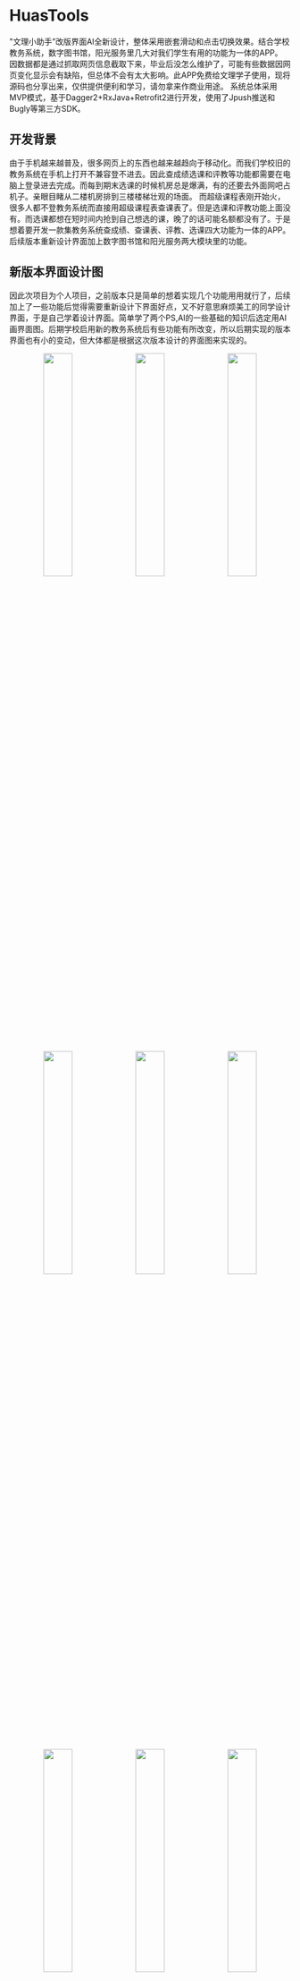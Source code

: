 # HuasTools

"文理小助手”改版界面AI全新设计，整体采用嵌套滑动和点击切换效果。结合学校教务系统，数字图书馆，阳光服务里几大对我们学生有用的功能为一体的APP。 因数据都是通过抓取网页信息截取下来，毕业后没怎么维护了，可能有些数据因网页变化显示会有缺陷，但总体不会有太大影响。此APP免费给文理学子使用，现将源码也分享出来，仅供提供便利和学习，请勿拿来作商业用途。
系统总体采用MVP模式，基于Dagger2+RxJava+Retrofit2进行开发，使用了Jpush推送和Bugly等第三方SDK。

## 开发背景
由于手机越来越普及，很多网页上的东西也越来越趋向于移动化。而我们学校旧的教务系统在手机上打开不兼容登不进去。因此查成绩选课和评教等功能都需要在电脑上登录进去完成。而每到期末选课的时候机房总是爆满，有的还要去外面网吧占机子。亲眼目睹从二楼机房排到三楼楼梯壮观的场面。
而超级课程表刚开始火，很多人都不登教务系统而直接用超级课程表查课表了。但是选课和评教功能上面没有。而选课都想在短时间内抢到自己想选的课，晚了的话可能名额都没有了。于是想着要开发一款集教务系统查成绩、查课表、评教、选课四大功能为一体的APP。后续版本重新设计界面加上数字图书馆和阳光服务两大模块里的功能。

## 新版本界面设计图

因此次项目为个人项目，之前版本只是简单的想着实现几个功能用用就行了，后续加上了一些功能后觉得需要重新设计下界面好点，又不好意思麻烦美工的同学设计界面，于是自己学着设计界面。简单学了两个PS,AI的一些基础的知识后选定用AI画界面图。后期学校启用新的教务系统后有些功能有所改变，所以后期实现的版本界面也有小的变动，但大体都是根据这次版本设计的界面图来实现的。

<div  align="center">    
<img src="http://xbdcc.github.io/images/xiaobudian/huastools/1%E9%A6%96%E9%A1%B5.jpg" width="32%" />
<img src="http://xbdcc.github.io/images/xiaobudian/huastools/2%E6%95%99%E5%8A%A1%E7%B3%BB%E7%BB%9F_%E7%99%BB%E5%BD%95.jpg" width="32%" />
<img src="http://xbdcc.github.io/images/xiaobudian/huastools/3%E6%95%99%E5%8A%A1%E7%B3%BB%E7%BB%9F_%E6%88%90%E7%BB%A9.jpg" width="32%" />
</div>

<div  align="center">    
<img src="http://xbdcc.github.io/images/xiaobudian/huastools/4%E6%95%99%E5%8A%A1%E7%B3%BB%E7%BB%9F_%E6%88%90%E7%BB%A9%E8%AF%A6%E6%83%85.jpg" width="32%" />
<img src="http://xbdcc.github.io/images/xiaobudian/huastools/5%E6%95%99%E5%8A%A1%E7%B3%BB%E7%BB%9F_%E8%AF%BE%E8%A1%A8.jpg" width="32%" />
<img src="http://xbdcc.github.io/images/xiaobudian/huastools/6%E6%95%99%E5%8A%A1%E7%B3%BB%E7%BB%9F_%E8%AF%BE%E8%A1%A8%E8%AF%A6%E6%83%85.jpg" width="32%" />
</div>

<div  align="center">    
<img src="http://xbdcc.github.io/images/xiaobudian/huastools/7%E6%95%99%E5%8A%A1%E7%B3%BB%E7%BB%9F_%E9%80%89%E8%AF%BE.jpg" width="32%" />
<img src="http://xbdcc.github.io/images/xiaobudian/huastools/9%E6%95%99%E5%8A%A1%E7%B3%BB%E7%BB%9F_%E9%80%89%E8%AF%BE%E7%9B%91%E6%8E%A7%E7%AE%A1%E7%90%86.jpg" width="32%" />
<img src="http://xbdcc.github.io/images/xiaobudian/huastools/10%E6%95%99%E5%8A%A1%E7%B3%BB%E7%BB%9F_%E9%80%89%E8%AF%BE%E7%9B%91%E6%8E%A7%E8%AE%BE%E7%BD%AE.jpg" width="32%" />
</div>

<div  align="center">    
<img src="http://xbdcc.github.io/images/xiaobudian/huastools/13%E6%95%B0%E5%AD%97%E5%9B%BE%E4%B9%A6%E9%A6%86_%E7%99%BB%E5%BD%95.jpg" width="32%" />
<img src="http://xbdcc.github.io/images/xiaobudian/huastools/14%E6%95%B0%E5%AD%97%E5%9B%BE%E4%B9%A6%E9%A6%86_%E5%A4%96%E7%BD%91%E6%9F%A5%E4%B9%A6.jpg" width="32%" />
<img src="http://xbdcc.github.io/images/xiaobudian/huastools/15%E6%95%B0%E5%AD%97%E5%9B%BE%E4%B9%A6%E9%A6%86_%E5%A4%96%E7%BD%91%E7%BB%AD%E5%80%9F.jpg" width="32%" />
</div>

<div  align="center">    
<img src="http://xbdcc.github.io/images/xiaobudian/huastools/19%E9%98%B3%E5%85%89%E6%9C%8D%E5%8A%A1_%E5%9B%9E%E5%A4%8D%E8%AF%A6%E6%83%85.jpg" width="32%" />
<img src="http://xbdcc.github.io/images/xiaobudian/huastools/20%E9%98%B3%E5%85%89%E6%9C%8D%E5%8A%A1_%E8%AF%B4%E8%AF%9D.jpg" width="32%" />
<img src="http://xbdcc.github.io/images/xiaobudian/huastools/21%E4%B8%AA%E4%BA%BA.jpg" width="32%" />
</div>

这里贴其中的一部分图，全部设计图可点击博文([毕业设计项目文理小助手2.版界面设计](http://xbdcc.github.io/2016/02/17/%E6%AF%95%E4%B8%9A%E8%AE%BE%E8%AE%A1%E9%A1%B9%E7%9B%AE%E6%96%87%E7%90%86%E5%B0%8F%E5%8A%A9%E6%89%8B2-%E7%89%88%E7%95%8C%E9%9D%A2%E8%AE%BE%E8%AE%A1/))查阅。

主要用到的开源库和第三方SDK
---
Dagger2、RxJava、RxAndroid、Retrofit2、Butterknife、Bugly、Jpush、CircleButton、Jsoup

## 版本说明
2015.2 v1.0 新增查课表、查阳光教育服务中心信息。       
2015.4 v1.0.1 新增查数字图书馆书籍信息。           
2015.8 v1.0.2 新增教务系统登录手机抢课等其他功能。     
2015.9.1 v1.1 新增检测更新功能。     
2015.9.2 v1.1.2 添加百度云推送功能。      
2015.9.3 v1.1.3 添加推送更新版本信息，优化一些bug。       
2016.1.8 v2.0 界面全新改版，获取新教务系统的数据。     
2016.5.21 v3.0 全新开发，代码重构，改为MVP设计模式开发，重新实现功能，使用流行的开源框架。      
2016.6.11 v3.1 新增教务系统评教功能，修复已知bug。     
2016.6.21 v3.2 新增教务系统选课功能，修复已知bug。     
